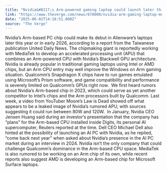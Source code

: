 ```yaml
---
title: "Nvidia&#8217;s Arm-powered gaming laptop could launch later this year with Alienware"
link: "https://www.theverge.com/news/678000/nvidia-arm-gaming-laptop-mediatek-alienware"
date: "2025-06-02T14:18:51.000Z"
source: "The Verge"
---
```


Nvidia’s Arm-based PC chip could make its debut in Alienware’s laptops later this year or in early 2026, according to a report from the Taiwanese publication United Daily News.
 The chipmaking giant is reportedly working with MediaTek to develop an accelerated processing unit (APU) that combines an Arm-powered CPU with Nvidia’s Blackwell GPU architecture.
Nvidia is already popular in traditional gaming laptops using Intel or AMD chips, but an Arm CPU entry may well improve the Windows on Arm gaming situation.
 Qualcomm’s Snapdragon X chips have to run games emulated using Microsoft’s Prism software, and game compatibility and performance is severely limited on Qualcomm’s GPUs right now.&nbsp;
We first heard rumors about Nvidia’s Arm-based chip in 2023, which could serve as yet another competitor to Intel’s chips and the Arm processors built by Qualcomm.
 Last week, a video from YouTuber Moore’s Law is Dead showed off what appears to be a leaked image of Nvidia’s rumored APU, with sources suggesting it could run between 80W and 120W.&nbsp;
In January, Nvidia CEO Jensen Huang said during an investor’s presentation that the company has “plans” for the Arm-based CPU installed inside Digits, its personal AI supercomputer, Reuters reported at the time.
 Dell CEO Michael Dell also hinted at the possibility of launching an AI PC with Nvidia, as he replied, “come back next year” when asked about Nvidia’s presence in the AI PC market during an interview in 2024.
Nvidia isn’t the only company that could challenge Qualcomm’s dominance in the Arm-based CPU space.
 MediaTek is also rumored to be working on an Arm chip of its own, while recent reports also suggest AMD is developing an Arm-based chip for Microsoft Surface laptops.